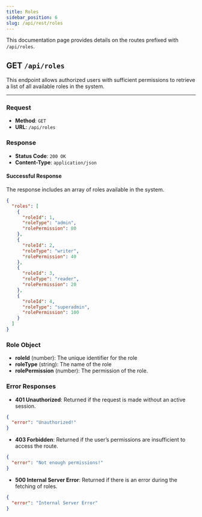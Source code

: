 ```yaml
---
title: Roles
sidebar_position: 6
slug: /api/rest/roles
---
```


This documentation page provides details on the routes prefixed with `/api/roles`.

## **GET** `/api/roles`

This endpoint allows authorized users with sufficient permissions to retrieve a list of all available roles in the system.

---

### Request

- **Method**: `GET`
- **URL**: `/api/roles`

### Response

- **Status Code**: `200 OK`
- **Content-Type**: `application/json`

#### Successful Response

The response includes an array of roles available in the system.

```json
{
  "roles": [
    {
      "roleId": 1,
      "roleType": "admin",
      "rolePermission": 80
    },
    {
      "roleId": 2,
      "roleType": "writer",
      "rolePermission": 40
    },
    {
      "roleId": 3,
      "roleType": "reader",
      "rolePermission": 20
    },
    {
      "roleId": 4,
      "roleType": "superadmin",
      "rolePermission": 100
    }
  ]
}
```

### Role Object

- **roleId** (number): The unique identifier for the role
- **roleType** (string): The name of the role
- **rolePermission** (number): The permission of the role.

### Error Responses

- **401 Unauthorized**: Returned if the request is made without an active session.

```json
{
  "error": "Unauthorized!"
}
```

- **403 Forbidden**: Returned if the user’s permissions are insufficient to access the route.

```json
{
  "error": "Not enough permissions!"
}
```

- **500 Internal Server Error**: Returned if there is an error during the fetching of roles.

```json
{
  "error": "Internal Server Error"
}
```
